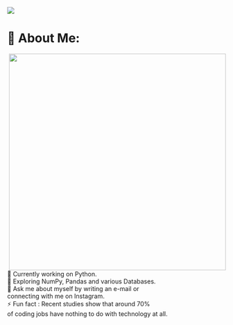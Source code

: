![](https://i.pinimg.com/originals/ca/26/2e/ca262e0354eea311c41134c3e4bc3bc2.gif)
<br>

# 💫 About Me:
<img align='right' src='https://i.pinimg.com/originals/d3/b0/4e/d3b04eab1e692340264cfc7ca11c8a7d.gif' width='500px'>
<br>
🔭 Currently working on Python. <br> 🌱 Exploring NumPy, Pandas and various Databases. <br> 💬 Ask me about myself by writing an e-mail or <br> connecting with me on Instagram. <br> ⚡ Fun fact : Recent studies show that around 70% <br> of coding jobs have nothing to do with technology at all.
